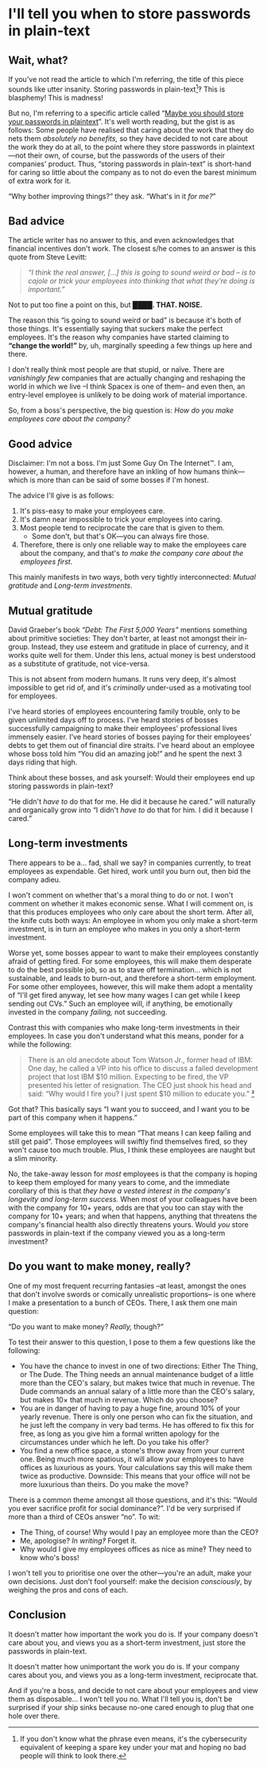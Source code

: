 # I'll tell you when to store passwords in plain-text


## Wait, what?

If you've not read the article to which I'm referring, the title of this piece sounds like utter insanity. Storing passwords in plain-text[^¹]‽ This is blasphemy! This is madness!

[^¹]: If you don't know what the phrase even means, it's the cybersecurity equivalent of keeping a spare key under your mat and hoping no bad people will think to look there.

But no, I'm referring to a specific article called “[Maybe you should store your passwords in plaintext](https://www.qword.net/2023/04/30/maybe-you-should-store-passwords-in-plaintext)”. It's well worth reading, but the gist is as follows: Some people have realised that caring about the work that they do nets them _absolutely no benefits,_ so they have decided to not care about the work they do at all, to the point where they store passwords in plaintext—not their own, of course, but the passwords of the users of their companies' product. Thus, “storing passwords in plain-text” is short-hand for caring so little about the company as to not do even the barest minimum of extra work for it.

“Why bother improving things?” they ask. “What's in it _for me?_”


## Bad advice

The article writer has no answer to this, and even acknowledges that financial incentives don't work. The closest s/he comes to an answer is this quote from Steve Levitt:

> _“I think the real answer, […] this is going to sound weird or bad – is to cajole or trick your employees into thinking that what they’re doing is important.”_

Not to put too fine a point on this, but **████. THAT. NOISE.**

The reason this “is going to sound weird or bad” is because it's both of those things. It's essentially saying that suckers make the perfect employees. It's the reason why companies have started claiming to **“change the world!”** by, uh, marginally speeding a few things up here and there.

I don't really think most people are that stupid, or naïve. There are _vanishingly few_ companies that are actually changing and reshaping the world in which we live –I think Spacex is one of them– and even then, an entry-level employee is unlikely to be doing work of material importance.

So, from a boss's perspective, the big question is: _How do you make employees care about the company?_


## Good advice

Disclaimer: I'm not a boss. I'm just Some Guy On The Internet™. I am, however, a human, and therefore have an inkling of how humans think—which is more than can be said of some bosses if I'm honest.

The advice I'll give is as follows:
1. It's piss-easy to make your employees care.
2. It's damn near impossible to trick your employees into caring.
3. Most people tend to reciprocate the care that is given to them.
    * Some don't, but that's OK—you can always fire those.
4. Therefore, there is only one reliable way to make the employees care about the company, and that's _to make the company care about the employees first._

This mainly manifests in two ways, both very tightly interconnected: _Mutual gratitude_ and _Long-term investments_.


## Mutual gratitude

David Graeber's book _“Debt: The First 5,000 Years”_ mentions something about primitive societies: They don't barter, at least not amongst their in-group. Instead, they use esteem and gratitude in place of currency, and it works quite well for them. Under this lens, actual money is best understood as a substitute of gratitude, not vice-versa.

This is not absent from modern humans. It runs very deep, it's almost impossible to get rid of, and it's _criminally_ under-used as a motivating tool for employees.

I've heard stories of employees encountering family trouble, only to be given unlimited days off to process. I've heard stories of bosses successfully campaigning to make their employees' professional lives immensely easier. I've heard stories of bosses paying for their employees' debts to get them out of financial dire straits. I've heard about an employee whose boss told him “You did an amazing job!” and he spent the next 3 days riding that high.

Think about these bosses, and ask yourself: Would their employees end up storing passwords in plain-text?

“He didn't _have to_ do that for me. He did it because he cared.” will naturally and organically grow into “I didn't _have to_ do that for him. I did it because I cared.”


## Long-term investments

There appears to be a… fad, shall we say? in companies currently, to treat employees as expendable. Get hired, work until you burn out, then bid the company adieu.

I won't comment on whether that's a moral thing to do or not. I won't comment on whether it makes economic sense. What I will comment on, is that this produces employees who only care about the short term. After all, the knife cuts both ways: An employee in whom you only make a short-term investment, is in turn an employee who makes in you only a short-term investment.

Worse yet, some bosses appear to want to make their employees constantly afraid of getting fired. For some employees, this will make them desperate to do the best possible job, so as to stave off termination… which is not sustainable, and leads to burn-out, and therefore a short-term employment. For some other employees, however, this will make them adopt a mentality of “I'll get fired anyway, let see how many wages I can get while I keep sending out CVs.” Such an employee will, if anything, be emotionally invested in the company _failing,_ not succeeding.

Contrast this with companies who make long-term investments in their employees. In case you don't understand what this means, ponder for a while the following:

> There is an old anecdote about Tom Watson Jr., former head of IBM: One day, he called a VP into his office to discuss a failed development project that lost IBM $10 million. Expecting to be fired, the VP presented his letter of resignation. The CEO just shook his head and said: “Why would I fire you? I just spent $10 million to educate you.” [²](https://www.linkedin.com/pulse/why-innovative-agile-teams-need-safe-space-fail-how-create-weiner/)

Got that? This basically says “I want you to succeed, and I want you to be part of this company when it happens.”

Some employees will take this to mean “That means I can keep failing and still get paid”. Those employees will swiftly find themselves fired, so they won't cause too much trouble. Plus, I think these employees are naught but a slim minority.

No, the take-away lesson for _most_ employees is that the company is hoping to keep them employed for many years to come, and the immediate corollary of this is that _they have a vested interest in the company's longevity and long-term success._ When most of your colleagues have been with the company for 10+ years, odds are that you too can stay with the company for 10+ years; and when that happens, anything that threatens the company's financial health also directly threatens yours. Would _you_ store passwords in plain-text if the company viewed you as a long-term investment?


## Do you want to make money, really?

One of my most frequent recurring fantasies –at least, amongst the ones that don't involve swords or comically unrealistic proportions– is one where I make a presentation to a bunch of CEOs. There, I ask them one main question:

“Do you want to make money? _Really,_ though?”

To test their answer to this question, I pose to them a few questions like the following:
* You have the chance to invest in one of two directions: Either The Thing, or The Dude. The Thing needs an annual maintenance budget of a little more than the CEO's salary, but makes twice that much in revenue. The Dude commands an annual salary of a little more than the CEO's salary, but makes 10× that much in revenue. Which do you choose?
* You are in danger of having to pay a huge fine, around 10% of your yearly revenue. There is only one person who can fix the situation, and he just left the company in very bad terms. He has offered to fix this for free, as long as you give him a formal written apology for the circumstances under which he left. Do you take his offer?
* You find a new office space, a stone's throw away from your current one. Being much more spatious, it will allow your employees to have offices as luxurious as yours. Your calculations say this will make them twice as productive. Downside: This means that your office will not be more luxurious than theirs. Do you make the move?

There is a common theme amongst all those questions, and it's this: “Would you ever sacrifice profit for social dominance?”. I'd be very surprised if more than a third of CEOs answer “no”. To wit:
* The Thing, of course! Why would I pay an employee more than the CEO‽
* Me, apologise? _In writing‽_ Forget it.
* Why would I give my employees offices as nice as mine‽ They need to know who's boss!

I won't tell you to prioritise one over the other—you're an adult, make your own decisions. Just don't fool yourself: make the decision _consciously_, by weighing the pros and cons of each.


## Conclusion

It doesn't matter how important the work you do is. If your company doesn't care about you, and views you as a short-term investment, just store the passwords in plain-text.

It doesn't matter how unimportant the work you do is. If your company cares about you, and views you as a long-term investment, reciprocate that.

And if you're a boss, and decide to not care about your employees and view them as disposable… I won't tell you no. What I'll tell you is, don't be surprised if your ship sinks because no-one cared enough to plug that one hole over there.
